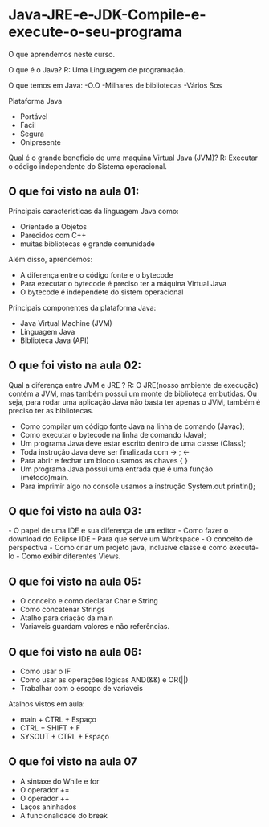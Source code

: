 # Java-JRE-e-JDK-Compile-e-execute-o-seu-programa

O que aprendemos neste curso.

O que é o Java?
R: Uma Linguagem de programação.
 
O que temos em Java:
-O.O
-Milhares de bibliotecas
-Vários Sos

Plataforma Java
- Portável
- Facil
- Segura
- Onipresente

Qual é o grande beneficio de uma maquina Virtual Java (JVM)?
R: Executar o código independente do Sistema operacional.

<h2> O que foi visto na aula 01:</h2>

Principais caracteristicas da linguagem Java como:
- Orientado a Objetos
- Parecidos com C++
- muitas bibliotecas e grande comunidade

Além disso, aprendemos:
- A diferença entre o código fonte e o bytecode 
- Para executar o bytecode é preciso ter a máquina Virtual Java
- O bytecode é independete do sistem operacional 

Principais componentes da plataforma Java:
- Java Virtual Machine (JVM)
- Linguagem Java
- Biblioteca Java (API)

<h2> O que foi visto na aula 02:</h2>
Qual a diferença entre JVM e JRE ?
R: O JRE(nosso ambiente de execução) contém a JVM, mas também possui um monte de biblioteca embutidas. 
Ou seja, para rodar uma aplicação Java não basta ter apenas o JVM, também é preciso ter as bibliotecas.

- Como compilar um código fonte Java na linha de comando (Javac);
- Como executar o bytecode na linha de comando (Java);
- Um programa Java deve estar escrito dentro de uma classe (Class);
- Toda instrução Java deve ser finalizada com -> ; <-
- Para abrir e fechar um bloco usamos as chaves { } 
- Um programa Java possui uma entrada que é uma função (método)main.
- Para imprimir algo no console usamos a instrução System.out.println();

<h2> O que foi visto na aula 03:</h2>
- O papel de uma IDE e sua diferença de um editor
- Como fazer o download do Eclipse IDE
- Para que serve um Workspace
- O conceito de perspectiva
- Como criar um projeto java, inclusive classe e como executá-lo
- Como exibir diferentes Views.

<h2> O que foi visto na aula 05:</h2>

- O conceito e como declarar Char e String
- Como concatenar Strings
- Atalho para criação da main 
- Variaveis guardam valores e não referências.

<h2> O que foi visto na aula 06:</h2>

- Como usar o IF
- Como usar as operações lógicas AND(&&) e OR(||)
- Trabalhar com o escopo de variaveis

Atalhos vistos em aula:

- main + CTRL + Espaço
- CTRL + SHIFT + F
- SYSOUT + CTRL + Espaço

<h2> O que foi visto na aula 07</h2>

- A sintaxe do While e for
- O operador +=
- O operador ++
- Laços aninhados
- A funcionalidade do break
